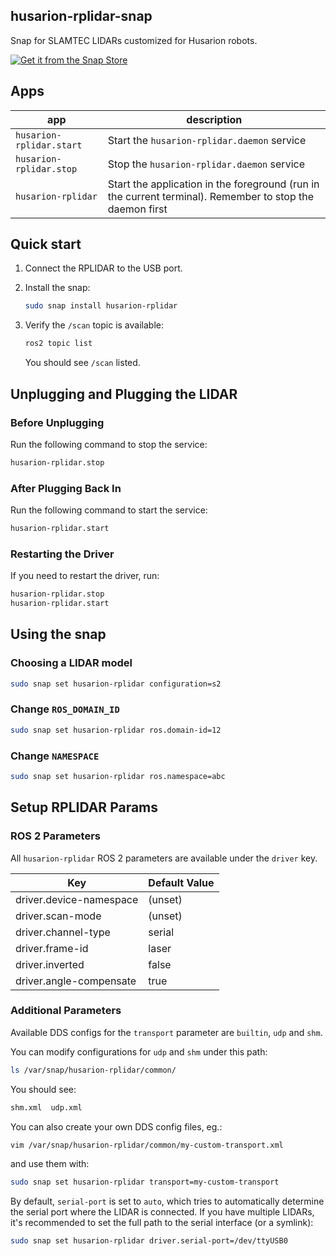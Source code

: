 ## husarion-rplidar-snap

Snap for SLAMTEC LIDARs customized for Husarion robots.

[![Get it from the Snap Store](https://snapcraft.io/static/images/badges/en/snap-store-black.svg)](https://snapcraft.io/husarion-rplidar)

## Apps

| app | description |
| - | - |
| `husarion-rplidar.start` | Start the `husarion-rplidar.daemon` service |
| `husarion-rplidar.stop` | Stop the `husarion-rplidar.daemon` service |
| `husarion-rplidar` | Start the application in the foreground (run in the current terminal). Remember to stop the daemon first |

## Quick start

1. Connect the RPLIDAR to the USB port.
2. Install the snap:

   ```bash
   sudo snap install husarion-rplidar
   ```

3. Verify the `/scan` topic is available:

   ```bash
   ros2 topic list
   ```

   You should see `/scan` listed.


## Unplugging and Plugging the LIDAR

### Before Unplugging

Run the following command to stop the service:

```bash
husarion-rplidar.stop
```

### After Plugging Back In

Run the following command to start the service:

```bash
husarion-rplidar.start
```

### Restarting the Driver

If you need to restart the driver, run:

```bash
husarion-rplidar.stop
husarion-rplidar.start

```

## Using the snap

### Choosing a LIDAR model

```bash
sudo snap set husarion-rplidar configuration=s2
```

### Change `ROS_DOMAIN_ID`

```bash
sudo snap set husarion-rplidar ros.domain-id=12
```

### Change `NAMESPACE`

```bash
sudo snap set husarion-rplidar ros.namespace=abc
```


## Setup RPLIDAR Params

### ROS 2 Parameters

All `husarion-rplidar` ROS 2 parameters are available under the `driver` key.

| Key | Default Value |
| - | - |
| driver.device-namespace | (unset) |
| driver.scan-mode | (unset) |
| driver.channel-type | serial |
| driver.frame-id | laser |
| driver.inverted | false |
| driver.angle-compensate | true |


### Additional Parameters

Available DDS configs for the `transport` parameter are `builtin`, `udp` and `shm`.

You can modify configurations for `udp` and `shm` under this path:

```bash
ls /var/snap/husarion-rplidar/common/
```

You should see:

```bash
shm.xml  udp.xml
```

You can also create your own DDS config files, eg.:

```bash
vim /var/snap/husarion-rplidar/common/my-custom-transport.xml
```

and use them with:

```bash
sudo snap set husarion-rplidar transport=my-custom-transport
```

By default, `serial-port` is set to `auto`, which tries to automatically determine the serial port where the LIDAR is connected. If you have multiple LIDARs, it's recommended to set the full path to the serial interface (or a symlink):

```bash
sudo snap set husarion-rplidar driver.serial-port=/dev/ttyUSB0
```